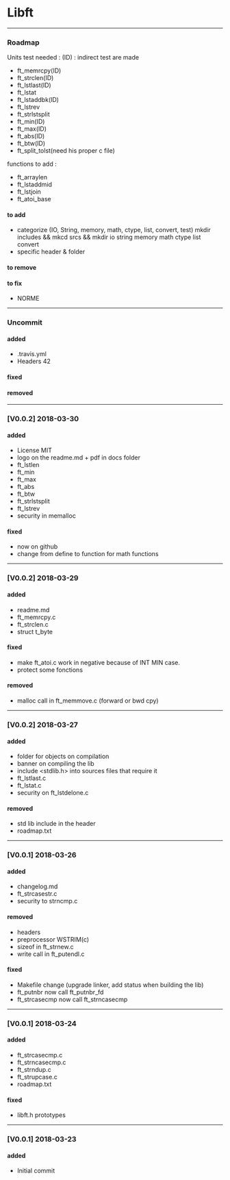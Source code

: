 # Libft
___
### Roadmap

Units test needed : 
(ID) : indirect test are made
* ft\_memrcpy(ID)
* ft\_strclen(ID)
* ft\_lstlast(ID)
* ft\_lstat
* ft\_lstaddbk(ID)
* ft\_lstrev
* ft\_strlstsplit
* ft\_min(ID)
* ft\_max(ID)
* ft\_abs(ID)
* ft\_btw(ID)
* ft\_split_tolst(need his proper c file)

functions to add :
* ft\_arraylen
* ft\_lstaddmid
* ft\_lstjoin
* ft\_atoi_base
#### to add
* categorize (IO, String, memory, math, ctype, list, convert, test)
mkdir includes && mkcd srcs && mkdir io string memory math ctype list convert
* specific header & folder

#### to remove
#### to fix
* NORME

___
### Uncommit
#### added
* .travis.yml
* Headers 42
#### fixed
#### removed

___
### [V0.0.2] 2018-03-30
#### added
* License MIT
* logo on the readme.md + pdf in docs folder
* ft\_lstlen
* ft\_min
* ft\_max
* ft\_abs
* ft\_btw
* ft\_strlstsplit
* ft\_lstrev
* security in memalloc
#### fixed
* now on github
* change from define to function for math functions

___
### [V0.0.2] 2018-03-29
#### added
* readme.md
* ft_memrcpy.c
* ft_strclen.c
* struct t_byte
#### fixed
* make ft_atoi.c work in negative because of INT MIN case. 
* protect some fonctions
#### removed
* malloc call in ft_memmove.c (forward or bwd cpy)

---
### [V0.0.2] 2018-03-27
#### added
* folder for objects on compilation
* banner on compiling the lib
* include <stdlib.h> into sources files that require it
* ft_lstlast.c
* ft_lstat.c
* security on ft_lstdelone.c
#### removed
* std lib include in the header
* roadmap.txt

___
### [V0.0.1] 2018-03-26
#### added
* changelog.md
* ft_strcasestr.c
* security to strncmp.c
#### removed
* headers
* preprocessor WSTRIM(c)
* sizeof in ft_strnew.c
* write call in ft_putendl.c
#### fixed
* Makefile change (upgrade linker, add status when building the lib)
* ft_putnbr now call ft_putnbr\_fd
* ft_strcasecmp now call ft_strncasecmp

___
### [V0.0.1] 2018-03-24
#### added
* ft_strcasecmp.c
* ft_strncasecmp.c
* ft_strndup.c
* ft_strupcase.c
* roadmap.txt
#### fixed
* libft.h prototypes

___
### [V0.0.1] 2018-03-23
#### added
* Initial commit
